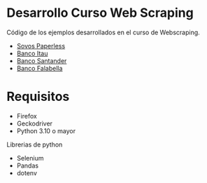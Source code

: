 # Desarrollo Curso Web Scraping

Código de los ejemplos desarrollados en el curso de Webscraping.

- [Sovos Paperless](sovos-paperless)
- [Banco Itau](banco-itau)
- [Banco Santander](banco-santander)
- [Banco Falabella](banco-falabella)

# Requisitos

- Firefox
- Geckodriver
- Python 3.10 o mayor

Librerias de python

- Selenium
- Pandas
- dotenv

